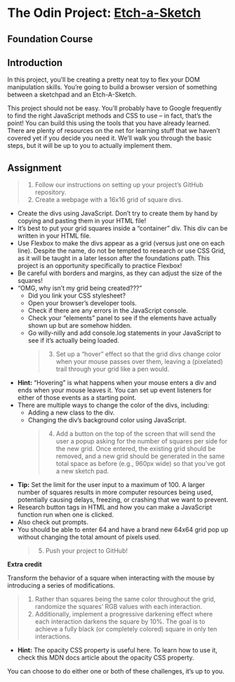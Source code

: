 # The Odin Project: [Etch-a-Sketch](https://www.theodinproject.com/lessons/foundations-etch-a-sketch)

## Foundation Course

## Introduction

In this project, you’ll be creating a pretty neat toy to flex your DOM manipulation skills. You’re going to build a browser version of something between a sketchpad and an Etch-A-Sketch.

This project should not be easy. You’ll probably have to Google frequently to find the right JavaScript methods and CSS to use – in fact, that’s the point! You can build this using the tools that you have already learned. There are plenty of resources on the net for learning stuff that we haven’t covered yet if you decide you need it. We’ll walk you through the basic steps, but it will be up to you to actually implement them.

## Assignment

> 1.  Follow our instructions on setting up your project’s GitHub repository.
> 2.  Create a webpage with a 16x16 grid of square divs.

- Create the divs using JavaScript. Don’t try to create them by hand by copying and pasting them in your HTML file!
- It’s best to put your grid squares inside a “container” div. This div can be written in your HTML file.
- Use Flexbox to make the divs appear as a grid (versus just one on each line). Despite the name, do not be tempted to research or use CSS Grid, as it will be taught in a later lesson after the foundations path. This project is an opportunity specifically to practice Flexbox!
- Be careful with borders and margins, as they can adjust the size of the squares!
- “OMG, why isn’t my grid being created???”
  - Did you link your CSS stylesheet?
  - Open your browser’s developer tools.
  - Check if there are any errors in the JavaScript console.
  - Check your “elements” panel to see if the elements have actually shown up but are somehow hidden.
  - Go willy-nilly and add console.log statements in your JavaScript to see if it’s actually being loaded.
    > 3.  Set up a “hover” effect so that the grid divs change color when your mouse passes over them, leaving a (pixelated) trail through your grid like a pen would.
- **Hint:** “Hovering” is what happens when your mouse enters a div and ends when your mouse leaves it. You can set up event listeners for either of those events as a starting point.
- There are multiple ways to change the color of the divs, including:
  - Adding a new class to the div.
  - Changing the div’s background color using JavaScript.
    > 4.  Add a button on the top of the screen that will send the user a popup asking for the number of squares per side for the new grid. Once entered, the existing grid should be removed, and a new grid should be generated in the same total space as before (e.g., 960px wide) so that you’ve got a new sketch pad.
- **Tip:** Set the limit for the user input to a maximum of 100. A larger number of squares results in more computer resources being used, potentially causing delays, freezing, or crashing that we want to prevent.
- Research button tags in HTML and how you can make a JavaScript function run when one is clicked.
- Also check out prompts.
- You should be able to enter 64 and have a brand new 64x64 grid pop up without changing the total amount of pixels used.
  > 5.  Push your project to GitHub!

**Extra credit**

Transform the behavior of a square when interacting with the mouse by introducing a series of modifications.

> 1.  Rather than squares being the same color throughout the grid, randomize the squares’ RGB values with each interaction.
> 2.  Additionally, implement a progressive darkening effect where each interaction darkens the square by 10%. The goal is to achieve a fully black (or completely colored) square in only ten interactions.

- **Hint:** The opacity CSS property is useful here. To learn how to use it, check this MDN docs article about the opacity CSS property.

You can choose to do either one or both of these challenges, it’s up to you.
